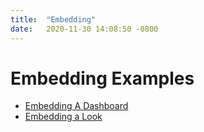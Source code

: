 ```yaml
---
title:  "Embedding"
date:   2020-11-30 14:08:50 -0800
---
```

# Embedding Examples
* [Embedding A Dashboard](https://github.com/llooker/data_application_reference_implementation/blob/main/frontend/src/components/EmbedSDK/Embed.js)
* [Embedding a Look](https://github.com/llooker/data_application_reference_implementation/blob/main/frontend/src/components/EmbedLookSDK/Embed.js)
